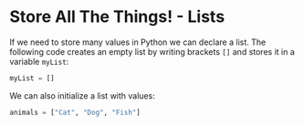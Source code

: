 # Store All The Things! - Lists

If we need to store many values in Python we can declare a list. The following code creates an empty list by writing brackets `[]` and stores it in a variable `myList`:
```python
myList = []
```
We can also initialize a list with values:
```python
animals = ["Cat", "Dog", "Fish"]
```
